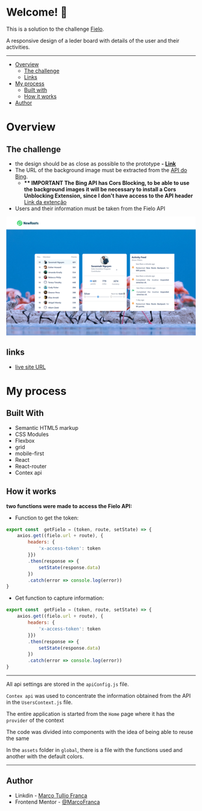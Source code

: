 # Welcome! 👋

This is a solution to the challenge [Fielo](https://github.com/MarcoFranca/eureka-challenge).

A responsive design of a leder board with details of the user and their activities.

---

- [Overview](#overview)
  - [The challenge](#the-challenge)
  - [Links](#links)
- [My process](#my-process)
  - [Built with](#built-with)
  - [How it works](#how-it-works)
- [Author](#author)

# Overview
## The challenge

- the design should be as close as possible to the prototype
  **- [Link](https://www.figma.com/proto/23JH8HYpZv232BDAB3UC57/Test?node-id=14%3A4878&scaling=min-zoom&page-id=0%3A1&starting-point-node-id=14%3A4707)**
- The URL of the background image must be extracted from the [API do Bing](https://www.bing.com/HPImageArchive.aspx?format=js&idx=0&n=1&mkt=pt-BR).
  - __** IMPORTANT The Bing API has Cors Blocking, to be able to use the background images it will be necessary to install a Cors Unblocking Extension, since I don't have access to the API header__
    [Link da extenção](https://chrome.google.com/webstore/detail/cors-unblock/lfhmikememgdcahcdlaciloancbhjino?hl=pt)
- Users and their information must be taken from the Fielo API

![image](./public/image/localhost_3000.png)

## links

- [live site URL](https://eureka-challenge.vercel.app/)

# My process

## Built With

- Semantic HTML5 markup
- CSS Modules
- Flexbox
- grid
- mobile-first
- React
- React-router
- Contex api

## How it works

**two functions were made to access the Fielo API:**

- Function to get the token:

```javascript
export const  getFielo = (token, route, setState) => {
    axios.get((fielo.url + route), {
        headers: {
            'x-access-token': token
        }})
        .then(response => {
            setState(response.data)
        })
        .catch(error => console.log(error))
}

```
- Get function to capture information:

```javascript
export const  getFielo = (token, route, setState) => {
    axios.get((fielo.url + route), {
        headers: {
            'x-access-token': token
        }})
        .then(response => {
            setState(response.data)
        })
        .catch(error => console.log(error))
}
```

---

All api settings are stored in the `apiConfig.js` file.

`Contex api` was used to concentrate the information obtained from the API in the `UsersContext.js` file.

The entire application is started from the `Home` page where it has the `provider` of the context

The code was divided into components with the idea of being able to reuse the same

In the `assets` folder in `global`, there is a file with the functions used and another with the default colors. 


---

## Author
- Linkdin - [Marco Tullio Franca](https://www.linkedin.com/in/marco-franca/)
- Frontend Mentor - [@MarcoFranca](https://www.frontendmentor.io/profile/MarcoFranca)
